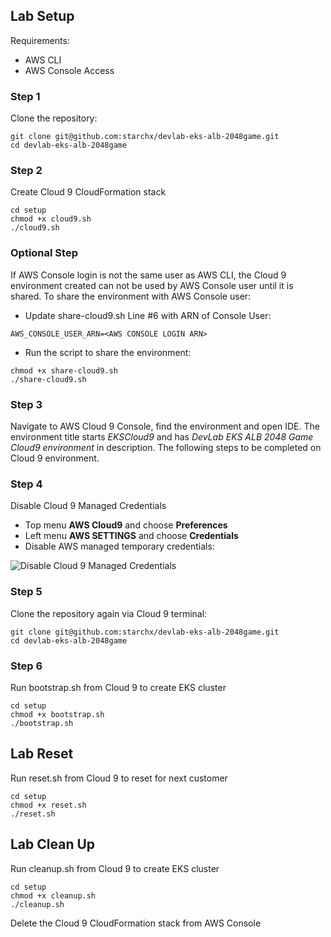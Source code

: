## Lab Setup

Requirements:

* AWS CLI
* AWS Console Access

### Step 1

Clone the repository:

```
git clone git@github.com:starchx/devlab-eks-alb-2048game.git
cd devlab-eks-alb-2048game
```

### Step 2

Create Cloud 9 CloudFormation stack

```
cd setup
chmod +x cloud9.sh
./cloud9.sh
```

### Optional Step

If AWS Console login is not the same user as AWS CLI, the Cloud 9 environment created can not be used by AWS Console user until it is shared. To share the environment with AWS Console user:

* Update share-cloud9.sh Line #6 with ARN of Console User:

```
AWS_CONSOLE_USER_ARN=<AWS CONSOLE LOGIN ARN>
```

* Run the script to share the environment:

```
chmod +x share-cloud9.sh
./share-cloud9.sh
```

### Step 3

Navigate to AWS Cloud 9 Console, find the environment and open IDE. The environment title starts *EKSCloud9* and has *DevLab EKS ALB 2048 Game Cloud9 environment* in description. The following steps to be completed on Cloud 9 environment.

### Step 4

Disable Cloud 9 Managed Credentials

* Top menu **AWS Cloud9** and choose **Preferences**
* Left menu **AWS SETTINGS** and choose **Credentials**
* Disable AWS managed temporary credentials:

![Disable Cloud 9 Managed Credentials](https://raw.githubusercontent.com/starchx/devlab-eks-alb-2048game/master/setup/disable-cloud9-credentials.png "Disable Cloud 9 Managed Credentials")

### Step 5

Clone the repository again via Cloud 9 terminal:

```
git clone git@github.com:starchx/devlab-eks-alb-2048game.git
cd devlab-eks-alb-2048game
```

### Step 6

Run bootstrap.sh from Cloud 9 to create EKS cluster

```
cd setup
chmod +x bootstrap.sh
./bootstrap.sh
```

## Lab Reset

Run reset.sh from Cloud 9 to reset for next customer

```
cd setup
chmod +x reset.sh
./reset.sh
```

## Lab Clean Up

Run cleanup.sh from Cloud 9 to create EKS cluster

```
cd setup
chmod +x cleanup.sh
./cleanup.sh
```

Delete the Cloud 9 CloudFormation stack from AWS Console

